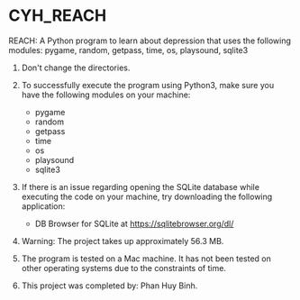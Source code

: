 # CYH_REACH
REACH: A Python program to learn about depression that uses the following modules: pygame, random, getpass, time, os, playsound, sqlite3

1. Don't change the directories.

2. To successfully execute the program using Python3, make sure you have the following modules on your machine:
	- pygame
	- random
	- getpass
	- time
	- os
	- playsound
	- sqlite3

3. If there is an issue regarding opening the SQLite database while executing the code on your machine, try downloading the following application:
	- DB Browser for SQLite at https://sqlitebrowser.org/dl/

4. Warning: The project takes up approximately 56.3 MB.

5. The program is tested on a Mac machine. It has not been tested on other operating systems due to the constraints of time.

6. This project was completed by: Phan Huy Binh.
